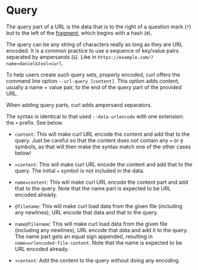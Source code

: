 # Query

The query part of a URL is the data that is to the right of a question mark
(`?`) but to the left of the [fragment](fragment.md), which begins with a hash
(`#`).

The query can be any string of characters really as long as they are URL
encoded. It is a common practice to use a sequence of key/value pairs
separated by ampersands (`&`). Like in
`https://example.com/?name=daniel&tool=curl`.

To help users create such query sets, properly encoded, curl offers the
command line option `--url-query [content]`. This option adds content, usually
a name + value pair, to the end of the query part of the provided URL.

When adding query parts, curl adds ampersand separators.

The syntax is identical to that used `--data-urlencode` with one extension:
the `+` prefix. See below.

 - `content`: This will make curl URL encode the content and add that to the
   query. Just be careful so that the content does not contain any `=` or `@`
   symbols, as that will then make the syntax match one of the other cases
   below!

 - `=content`: This will make curl URL encode the content and add that to the
   query. The initial `=` symbol is not included in the data.

 - `name=content`: This will make curl URL encode the content part and add
   that to the query. Note that the name part is expected to be URL encoded
   already.

 - `@filename`: This will make curl load data from the given file (including
   any newlines), URL encode that data and that to the query.

 - `name@filename`: This will make curl load data from the given file
   (including any newlines), URL encode that data and add it to the query.
   The name part gets an equal sign appended, resulting in
   `name=urlencoded-file-content`. Note that the name is expected to be URL
   encoded already.

 - `+content`: Add the content to the query without doing any encoding.

